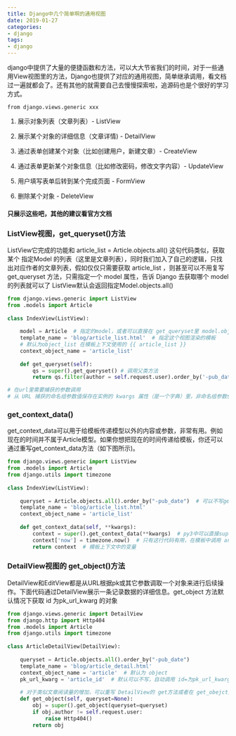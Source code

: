 ```yaml
---
title: Django中几个简单啊的通用视图
date: 2019-01-27
categories:
- django
tags:
- django
---
```


django中提供了大量的便捷函数和方法，可以大大节省我们的时间，对于一些通用View视图里的方法，Django也提供了对应的通用视图，简单继承调用，看文档过一遍就都会了。还有其他的就需要自己去慢慢探索啦，追源码也是个很好的学习方式。



```
from django.views.generic xxx
```

1. 展示对象列表（文章列表）- ListView

1. 展示某个对象的详细信息（文章详情) - DetailView

1. 通过表单创建某个对象（比如创建用户，新建文章）- CreateView

1. 通过表单更新某个对象信息（比如修改密码，修改文字内容）- UpdateView

1. 用户填写表单后转到某个完成页面 - FormView

1. 删除某个对象 - DeleteView



#### 只展示这些吧，其他的建议看官方文档

###  ListView视图，get_queryset()方法

ListView它完成的功能和 article_list = Article.objects.all() 这句代码类似，获取某个 指定Model 的列表（这里是文章列表），同时我们加入了自己的逻辑，只找出对应作者的文章列表，假如仅仅只需要获取 article_list ，则甚至可以不用复写 get_queryset 方法，只需指定一个 model 属性，告诉 Django 去获取哪个 model 的列表就可以了  ListView默认会返回指定Model.objects.all()

```python
from django.views.generic import ListView
from .models import Article
 
class IndexView(ListView):
 
    model = Article  # 指定的model，或者可以直接在 get_queryset里 model.object.all()
    template_name = 'blog/article_list.html'  # 指定这个视图渲染的模板
	# 默认为object_list 在模板上下文使用的 {{ article_list }}
    context_object_name = 'article_list'  
 
    def get_queryset(self):
        qs = super().get_queryset() # 调用父类方法
        return qs.filter(author = self.request.user).order_by('-pub_date')

# 在url里需要捕获的参数调用
# 从 URL 捕获的命名组参数值保存在实例的 kwargs 属性（是一个字典）里，非命名组参数值保存在实例的 args 属性（是一个列表）里。类似这样调用 id = self.kwargs.get('id') 
```



### get_context_data()

get_context_data可以用于给模板传递模型以外的内容或参数，非常有用。例如现在的时间并不属于Article模型。如果你想把现在的时间传递给模板，你还可以通过重写get_context_data方法（如下图所示)。

```python
from django.views.generic import ListView
from .models import Article
from django.utils import timezone
 
class IndexView(ListView):
 
    queryset = Article.objects.all().order_by("-pub_date")  # 可以不写get_queryset方法
    template_name = 'blog/article_list.html'
    context_object_name = 'article_list'
 
    def get_context_data(self, **kwargs):
        context = super().get_context_data(**kwargs)  # py3中可以直接super()调用父类的方法
        context['now'] = timezone.now()  # 只有这行代码有用，在模板中调用 article_list['now']
        return context  # 模板上下文中的变量
```



### DetailView视图的 get_object()方法

DetailView和EditView都是从URL根据pk或其它参数调取一个对象来进行后续操作。下面代码通过DetailView展示一条记录数据的详细信息。get_object 方法默认情况下获取 id 为pk_url_kwarg 的对象

```python
from django.views.generic import DetailView
from django.http import Http404
from .models import Article
from django.utils import timezone
 
class ArticleDetailView(DetailView):
 
    queryset = Article.objects.all().order_by("-pub_date")
    template_name = 'blog/article_detail.html'
    context_object_name = 'article'  # 默认为 object 
	pk_url_kwarg = 'article_id'  # 默认可以不写，自动调用 id=为pk_url_kwarg的对象
 
	# 对于类似文章阅读量的增加，可以重写 DetailView的 get方法或者在 get_obejct方法里加
    def get_object(self, queryset=None):
        obj = super().get_object(queryset=queryset)
        if obj.author != self.request.user:
            raise Http404()
        return obj
```


​			


